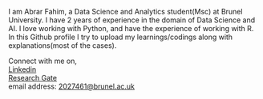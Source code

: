 I am Abrar Fahim, a Data Science and Analytics student(Msc) at Brunel University. I have 2 years of experience in the domain of Data Science and AI. I love working with Python, and have the experience of working with R. In this Github profile I try to upload my learnings/codings along with explanations(most of the cases). 

Connect with me on, <br>
<a href = "https://www.linkedin.com/in/abrar-fahim/"> Linkedin </a> <br>
<a href = "https://www.researchgate.net/profile/Abrar-Fahim-2"> Research Gate </a> <br>
email address: 2027461@brunel.ac.uk



